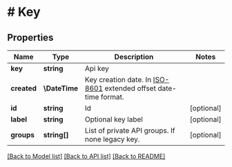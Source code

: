# # Key

## Properties

Name | Type | Description | Notes
------------ | ------------- | ------------- | -------------
**key** | **string** | Api key |
**created** | **\DateTime** | Key creation date. In [ISO-8601](http://en.wikipedia.org/wiki/ISO_8601) extended offset date-time format. |
**id** | **string** | Id | [optional]
**label** | **string** | Optional key label | [optional]
**groups** | **string[]** | List of private API groups. If none legacy key. | [optional]

[[Back to Model list]](../../README.md#models) [[Back to API list]](../../README.md#endpoints) [[Back to README]](../../README.md)

